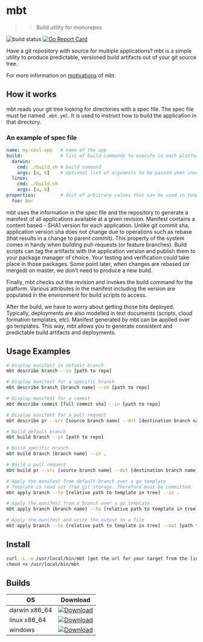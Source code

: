 # mbt
>> Build utility for monorepos

![build status](https://travis-ci.org/buddyspike/mbt.svg?branch=master)
[![Go Report Card](https://goreportcard.com/badge/github.com/buddyspike/mbt)](https://goreportcard.com/report/github.com/buddyspike/mbt)

Have a git repository with source for multiple applications? 
mbt is a simple utility to produce predictable, versioned 
build artifacts out of your git source tree.

For more information on [motivations](https://buddyspike.github.io/blog/post/building-moduler-systems-with-mbt/) of mbt.

## How it works
mbt reads your git tree looking for directories with a spec file. The 
spec file must be named `.mbt.yml`. It is used to 
instruct how to build the application in that directory.

### An example of spec file 
```yaml
name: my-cool-app   # name of the app
build:              # list of build commands to execute in each platform
  darwin:
    cmd: ./build.sh # build command
    args: [a, b]    # optional list of arguments to be passed when invoking the build command
  linux:
    cmd: ./build.sh
    args: [a, b]
properties:         # dict of arbitrary values that can be used in templates when running mbt apply
  foo: bar
```

mbt uses the information in the spec file and the repository to generate a 
manifest of all applications available at a given revision.
Manifest contains a content based - SHA1 version for each application.
Unlike git commit sha, application version sha does not change due to operations
such as rebase (that results in a change to parent commit). This property of 
the system comes in handy when building pull-requests (or feature branches).
Build scripts can tag the artifacts with the application version and publish them
to your package manager of choice. Your testing and verification could take 
place in those packages. Some point later, when changes are rebased (or merged)
on master, we don't need to produce a new build. 

Finally, mbt checks out the revision and invokes the build command 
for the platform. Various attributes in the manifest including the version 
are populated in the environment for build scripts to access.

After the build, we have to worry about getting those bits deployed. 
Typically, deployments are also modelled in text documents 
(scripts, cloud formation templates, etc).
Manifest generated by mbt can be applied over go templates. 
This way, mbt allows you to generate consistent and predictable build 
artifacts and deployments.

## Usage Examples
```sh
# Display manifest in default branch 
mbt describe branch --in [path to repo]

# Display manifest for a specific branch
mbt describe branch [branch name] --in [path to repo]

# Display manifest for a commit
mbt describe commit [full commit sha] --in [path to repo]

# Display manifest for a pull request
mbt describe pr --src [source branch name] --dst [destination branch name] --in [path to repo]

# Build default branch
mbt build branch --in [path to repo]

# Build specific branch 
mbt build branch [branch name] --in .

# Build a pull request
mbt build pr --src [source branch name] --dst [destination branch name] --in [path to repo]

# Apply the manifest from default branch over a go template
# Template is read out from git storage. Therefore must be committed.
mbt apply branch --to [relative path to template in tree] --in . 

# Apply the manifest from a branch over a go template
mbt apply branch [branch name] --to [relative path to template in tree] --in .

# Apply the manifest and write the output to a file
mbt apply branch --to [relative path to template in tree] --out [path to output file] --in .
```
## Install
```sh
curl -L -o /usr/local/bin/mbt [get the url for your target from the links below]
chmod +x /usr/local/bin/mbt
```
## Builds

|OS               |Download|
|-----------------|--------|
|darwin x86_64    |[![Download](https://api.bintray.com/packages/buddyspike/bin/mbt_darwin_x86_64/images/download.svg)](https://bintray.com/buddyspike/bin/mbt_darwin_x86_64/_latestVersion)|
|linux x86_64     |[![Download](https://api.bintray.com/packages/buddyspike/bin/mbt_linux_x86_64/images/download.svg)](https://bintray.com/buddyspike/bin/mbt_linux_x86_64/_latestVersion)|
|windows          |[ ![Download](https://api.bintray.com/packages/buddyspike/bin/mbt_windows_x86/images/download.svg) ](https://bintray.com/buddyspike/bin/mbt_windows_x86/_latestVersion)|
